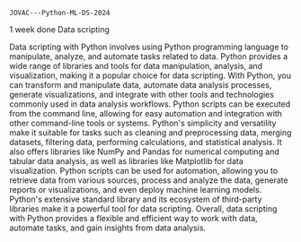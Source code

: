     JOVAC---Python-ML-DS-2024

   1 week done Data scripting


Data scripting with Python involves using Python programming language to manipulate, analyze, and automate tasks related to data.
Python provides a wide range of libraries and tools for data manipulation, analysis, and visualization, making it a popular choice for data scripting.
With Python, you can transform and manipulate data, automate data analysis processes, generate visualizations,
and integrate with other tools and technologies commonly used in data analysis workflows.
Python scripts can be executed from the command line, allowing for easy automation and integration with other command-line tools or systems.
Python's simplicity and versatility make it suitable for tasks such as cleaning and preprocessing data, merging datasets,
filtering data, performing calculations, and statistical analysis. It also offers libraries like NumPy and Pandas for numerical 
computing and tabular data analysis, as well as libraries like Matplotlib for data visualization. Python scripts can be used for 
automation, allowing you to retrieve data from various sources, process and analyze the data, generate reports or visualizations,
and even deploy machine learning models. Python's extensive standard library and its ecosystem of third-party libraries make it a powerful tool for data scripting.
Overall, data scripting with Python provides a flexible and efficient way to work with data, automate tasks, and gain insights from data analysis.




